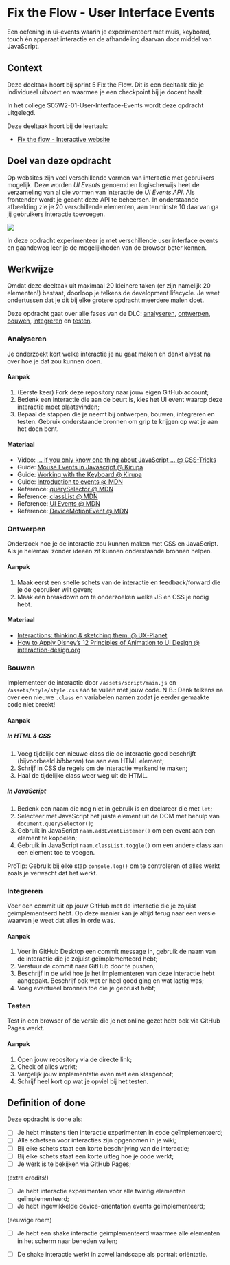 
# Fix the Flow - User Interface Events

Een oefening in ui-events waarin je experimenteert met muis, keyboard, touch én apparaat interactie en de afhandeling daarvan door middel van JavaScript.

## Context

Deze deeltaak hoort bij sprint 5 Fix the Flow. Dit is een deeltaak die je individueel uitvoert en waarmee je een checkpoint bij je docent haalt.

In het college S05W2-01-User-Interface-Events wordt deze opdracht uitgelegd.

Deze deeltaak hoort bij de leertaak:
- [Fix the flow - Interactive website](https://github.com/fdnd-task/fix-the-flow-interactive-website)

## Doel van deze opdracht

Op websites zijn veel verschillende vormen van interactie met gebruikers mogelijk. Deze worden *UI Events* genoemd en logischerwijs heet de verzameling van al die vormen van interactie de *UI Events API*. Als frontender wordt je geacht deze API te beheersen. In onderstaande afbeelding zie je 20 verschillende elementen, aan tenminste 10 daarvan ga jij gebruikers interactie toevoegen.

![](screenshot.png)

In deze opdracht experimenteer je met verschillende user interface events en gaandeweg leer je de mogelijkheden van de browser beter kennen.

## Werkwijze

Omdat deze deeltaak uit maximaal 20 kleinere taken (er zijn namelijk 20 elementen!) bestaat, doorloop je telkens de development lifecycle. Je weet ondertussen dat je dit bij elke grotere opdracht meerdere malen doet.

Deze opdracht gaat over alle fases van de DLC: [analyseren](#analyseren), [ontwerpen](#ontwerpen), [bouwen](#bouwen), [integreren](#integreren) en [testen](#testen).

### Analyseren

Je onderzoekt kort welke interactie je nu gaat maken en denkt alvast na over hoe je dat zou kunnen doen.

#### Aanpak

1. (Eerste keer) Fork deze repository naar jouw eigen GitHub account;
2. Bedenk een interactie die aan de beurt is, kies het UI event waarop deze interactie moet plaatsvinden;
3. Bepaal de stappen die je neemt bij ontwerpen, bouwen, integreren en testen. Gebruik onderstaande bronnen om grip te krijgen op wat je aan het doen bent. 

#### Materiaal

- Video: [… if you only know one thing about JavaScript … @ CSS-Tricks](https://css-tricks.com/video-screencasts/150-hey-designers-know-one-thing-javascript-recommend/)
- Guide: [Mouse Events in Javascript @ Kirupa](https://www.kirupa.com/html5/mouse_events_in_javascript.htm)
- Guide: [Working with the Keyboard @ Kirupa](https://www.kirupa.com/html5/keyboard_events_in_javascript.htm)
- Guide: [Introduction to events @ MDN](https://developer.mozilla.org/en-US/docs/Learn/JavaScript/Building_blocks/Events)
- Reference: [querySelector @ MDN](https://developer.mozilla.org/en-US/docs/Web/API/Document/querySelector)
- Reference: [classList @ MDN](https://developer.mozilla.org/en-US/docs/Web/API/Element/classList) 
- Reference: [UI Events @ MDN](https://developer.mozilla.org/en-US/docs/Web/API/UI_Events)
- Reference: [DeviceMotionEvent @ MDN](https://developer.mozilla.org/en-US/docs/Web/API/DeviceMotionEvent)

### Ontwerpen

Onderzoek hoe je de interactie zou kunnen maken met CSS en JavaScript. Als je helemaal zonder ideeën zit kunnen onderstaande bronnen helpen.

#### Aanpak

1. Maak eerst een snelle schets van de interactie en feedback/forward die je de gebruiker wilt geven;
3. Maak een breakdown om te onderzoeken welke JS en CSS je nodig hebt.

#### Materiaal

- [Interactions: thinking & sketching them. @ UX-Planet](https://uxplanet.org/interactions-thinking-sketching-them-f3d4c1d11149)
- [How to Apply Disney’s 12 Principles of Animation to UI Design @ interaction-design.org](https://www.interaction-design.org/literature/article/ui-animation-how-to-apply-disney-s-12-principles-of-animation-to-ui-design)

### Bouwen

Implementeer de interactie door `/assets/script/main.js` en `/assets/style/style.css` aan te vullen met jouw code. N.B.: Denk telkens na over een nieuwe `.class` en variabelen namen zodat je eerder gemaakte code niet breekt!

#### Aanpak

##### In HTML & CSS

1. Voeg tijdelijk een nieuwe class die de interactie goed beschrijft (bijvoorbeeld *bibberen*) toe aan een HTML element;
2. Schrijf in CSS de regels om de interactie werkend te maken;
3. Haal de tijdelijke class weer weg uit de HTML.

##### In JavaScript

1. Bedenk een naam die nog niet in gebruik is en declareer die met `let`;
2. Selecteer met JavaScript het juiste element uit de DOM met behulp van `document.querySelector()`;
3. Gebruik in JavaScript `naam.addEventListener()` om een event aan een element te koppelen;
4. Gebruik in JavaScript `naam.classList.toggle()` om een andere class aan een element toe te voegen.

ProTip: Gebruik bij elke stap `console.log()` om te controleren of alles werkt zoals je verwacht dat het werkt.

### Integreren

Voer een commit uit op jouw GitHub met de interactie die je zojuist geïmplementeerd hebt. Op deze manier kan je altijd terug naar een versie waarvan je weet dat alles in orde was.

#### Aanpak

1. Voer in GitHub Desktop een commit message in, gebruik de naam van de interactie die je zojuist geïmplementeerd hebt;
2. Verstuur de commit naar GitHub door te pushen;
3. Beschrijf in de wiki hoe je het implementeren van deze interactie hebt aangepakt. Beschrijf ook wat er heel goed ging en wat lastig was;
4. Voeg eventueel bronnen toe die je gebruikt hebt;

### Testen

Test in een browser of de versie die je net online gezet hebt ook via GitHub Pages werkt.

#### Aanpak

1. Open jouw repository via de directe link;
2. Check of alles werkt;
3. Vergelijk jouw implementatie even met een klasgenoot;
4. Schrijf heel kort op wat je opviel bij het testen.

## Definition of done

Deze opdracht is done als:

- [ ] Je hebt minstens tien interactie experimenten in code geïmplementeerd;
- [ ] Alle schetsen voor interacties zijn opgenomen in je wiki;
- [ ] Bij elke schets staat een korte beschrijving van de interactie;
- [ ] Bij elke schets staat een korte uitleg hoe je code werkt;
- [ ] Je werk is te bekijken via GitHub Pages;

(extra credits!)

- [ ] Je hebt interactie experimenten voor alle twintig elementen geïmplementeerd;
- [ ] Je hebt ingewikkelde device-orientation events geïmplementeerd;

(eeuwige roem)

- [ ] Je hebt een shake interactie geïmplementeerd waarmee alle elementen in het scherm naar beneden vallen;
- [ ] De shake interactie werkt in zowel landscape als portrait oriëntatie.

